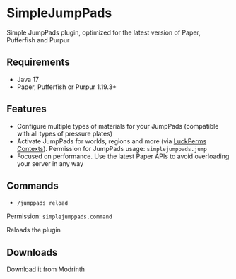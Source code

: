# SimpleJumpPads

Simple JumpPads plugin, optimized for the latest version of Paper, Pufferfish and Purpur

## Requirements
- Java 17
- Paper, Pufferfish or Purpur 1.19.3+

## Features
- Configure multiple types of materials for your JumpPads (compatible with all types of pressure plates)
- Activate JumpPads for worlds, regions and more (via [LuckPerms Contexts](https://luckperms.net/wiki/Context)).
Permission for JumpPads usage: `simplejumppads.jump`
- Focused on performance. Use the latest Paper APIs to avoid overloading your server in any way

## Commands

- `/jumppads reload`

Permission: `simplejumppads.command`

Reloads the plugin

## Downloads

Download it from Modrinth
